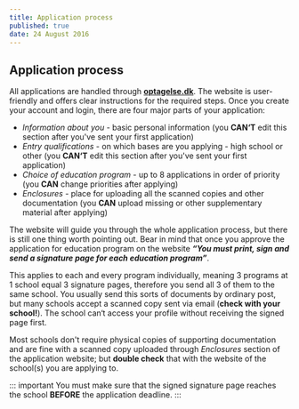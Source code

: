 ```yaml
---
title: Application process
published: true
date: 24 August 2016
---
```


## Application process

All applications are handled through [**optagelse.dk**](http://www.optagelse.dk/admission/index.html). The website is user-friendly and offers clear instructions for the required steps. Once you create your account and login, there are four major parts of your application:

- *Information about you* - basic personal information (you **CAN‘T** edit this section after you've sent your first application)
- *Entry qualifications* - on which bases are you applying - high school or other (you **CAN‘T** edit this section after you've sent your first application)
- *Choice of education program* - up to 8 applications in order of priority (you **CAN** change priorities after applying)
- *Enclosures* - place for uploading all the scanned copies and other documentation (you **CAN** upload missing or other supplementary material after applying)

The website will guide you through the whole application process, but there is still one thing worth pointing out. Bear in mind that once you approve the application for education program on the website ***“You must print, sign and send a signature page for each education program”***.

This applies to each and every program individually, meaning 3 programs at 1 school equal 3 signature pages, therefore you send all 3 of them to the same school. You usually send this sorts of documents by ordinary post, but many schools accept a scanned copy sent via email (**check with your school!**). The school can‘t access your profile without receiving the signed page first.

Most schools don't require physical copies of supporting documentation and are fine with a scanned copy uploaded through *Enclosures* section of the application website; but **double check** that with the website of the school(s) you are applying to.

::: important
You must make sure that the signed signature page reaches the school **BEFORE** the application deadline.
:::
